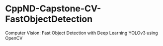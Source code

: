 # CppND-Capstone-CV-FastObjectDetection
Computer Vision: Fast Object Detection with Deep Learning YOLOv3 using OpenCV
